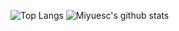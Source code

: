 ![Top Langs](https://github-readme-stats.vercel.app/api/top-langs/?username=miyuesc&theme=radical)
![Miyuesc's github stats](https://github-readme-stats.vercel.app/api?username=miyuesc&show_icons=true&theme=radical)

